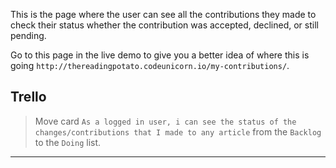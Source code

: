 This is the page where the user can see all the contributions they made to check their status whether the contribution was accepted, declined, or still pending.

Go to this page in the live demo to give you a better idea of where this is going `http://thereadingpotato.codeunicorn.io/my-contributions/`.


## Trello
> Move card `As a logged in user, i can see the status of the changes/contributions that I made to any article` from the `Backlog` to the `Doing` list.
___